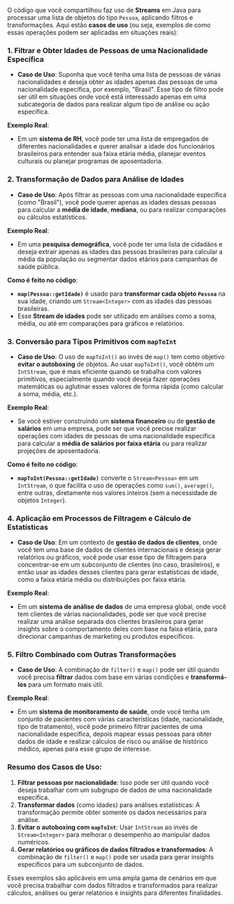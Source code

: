 
O código que você compartilhou faz uso de **Streams** em Java para processar uma lista de objetos do tipo `Pessoa`, aplicando filtros e transformações. Aqui estão **casos de uso** (ou seja, exemplos de como essas operações podem ser aplicadas em situações reais):

### 1. **Filtrar e Obter Idades de Pessoas de uma Nacionalidade Específica**
   - **Caso de Uso**: Suponha que você tenha uma lista de pessoas de várias nacionalidades e deseja obter as idades apenas das pessoas de uma nacionalidade específica, por exemplo, "Brasil". Esse tipo de filtro pode ser útil em situações onde você está interessado apenas em uma subcategoria de dados para realizar algum tipo de análise ou ação específica.

   **Exemplo Real**:
   - Em um **sistema de RH**, você pode ter uma lista de empregados de diferentes nacionalidades e querer analisar a idade dos funcionários brasileiros para entender sua faixa etária média, planejar eventos culturais ou planejar programas de aposentadoria.

### 2. **Transformação de Dados para Análise de Idades**
   - **Caso de Uso**: Após filtrar as pessoas com uma nacionalidade específica (como "Brasil"), você pode querer apenas as idades dessas pessoas para calcular a **média de idade**, **mediana**, ou para realizar comparações ou cálculos estatísticos.

   **Exemplo Real**:
   - Em uma **pesquisa demográfica**, você pode ter uma lista de cidadãos e deseja extrair apenas as idades das pessoas brasileiras para calcular a média da população ou segmentar dados etários para campanhas de saúde pública.

   **Como é feito no código**:
   - **`map(Pessoa::getIdade)`** é usado para **transformar cada objeto `Pessoa`** na sua idade, criando um `Stream<Integer>` com as idades das pessoas brasileiras.
   - Esse **Stream de idades** pode ser utilizado em análises como a soma, média, ou até em comparações para gráficos e relatórios.

### 3. **Conversão para Tipos Primitivos com `mapToInt`**
   - **Caso de Uso**: O uso de `mapToInt()` ao invés de `map()` tem como objetivo **evitar o autoboxing** de objetos. Ao usar `mapToInt()`, você obtém um `IntStream`, que é mais eficiente quando se trabalha com valores primitivos, especialmente quando você deseja fazer operações matemáticas ou aglutinar esses valores de forma rápida (como calcular a soma, média, etc.).

   **Exemplo Real**:
   - Se você estiver construindo um **sistema financeiro** ou de **gestão de salários** em uma empresa, pode ser que você precise realizar operações com idades de pessoas de uma nacionalidade específica para calcular a **média de salários por faixa etária** ou para realizar projeções de aposentadoria.

   **Como é feito no código**:
   - **`mapToInt(Pessoa::getIdade)`** converte o `Stream<Pessoa>` em um `IntStream`, o que facilita o uso de operações como `sum()`, `average()`, entre outras, diretamente nos valores inteiros (sem a necessidade de objetos `Integer`).

### 4. **Aplicação em Processos de Filtragem e Cálculo de Estatísticas**
   - **Caso de Uso**: Em um contexto de **gestão de dados de clientes**, onde você tem uma base de dados de clientes internacionais e deseja gerar relatórios ou gráficos, você pode usar esse tipo de filtragem para concentrar-se em um subconjunto de clientes (no caso, brasileiros), e então usar as idades desses clientes para gerar estatísticas de idade, como a faixa etária média ou distribuições por faixa etária.

   **Exemplo Real**:
   - Em um **sistema de análise de dados** de uma empresa global, onde você tem clientes de várias nacionalidades, pode ser que você precise realizar uma análise separada dos clientes brasileiros para gerar insights sobre o comportamento deles com base na faixa etária, para direcionar campanhas de marketing ou produtos específicos.

### 5. **Filtro Combinado com Outras Transformações**
   - **Caso de Uso**: A combinação de `filter()` e `map()` pode ser útil quando você precisa **filtrar** dados com base em várias condições e **transformá-los** para um formato mais útil.

   **Exemplo Real**:
   - Em um **sistema de monitoramento de saúde**, onde você tenha um conjunto de pacientes com várias características (idade, nacionalidade, tipo de tratamento), você pode primeiro filtrar pacientes de uma nacionalidade específica, depois mapear essas pessoas para obter dados de idade e realizar cálculos de risco ou análise de histórico médico, apenas para esse grupo de interesse.

### Resumo dos Casos de Uso:
1. **Filtrar pessoas por nacionalidade**: Isso pode ser útil quando você deseja trabalhar com um subgrupo de dados de uma nacionalidade específica.
2. **Transformar dados** (como idades) para análises estatísticas: A transformação permite obter somente os dados necessários para análise.
3. **Evitar o autoboxing com `mapToInt`**: Usar `IntStream` ao invés de `Stream<Integer>` para melhorar o desempenho ao manipular dados numéricos.
4. **Gerar relatórios ou gráficos de dados filtrados e transformados**: A combinação de `filter()` e `map()` pode ser usada para gerar insights específicos para um subconjunto de dados.

Esses exemplos são aplicáveis em uma ampla gama de cenários em que você precisa trabalhar com dados filtrados e transformados para realizar cálculos, análises ou gerar relatórios e insights para diferentes finalidades.
